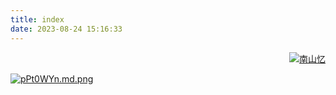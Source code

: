 ```yaml
---
title: index
date: 2023-08-24 15:16:33
---
```



<div align="right">
  <a title="南山忆" href="/list"><img src="https://img.shields.io/badge/%E5%8D%97%E5%B1%B1%E5%BF%86-%E5%8D%97%E5%B1%B1%E5%BF%86" alt="南山忆" /></a>
</div>
 


[![pPt0WYn.md.png](https://s1.ax1x.com/2023/08/25/pPt0WYn.md.png)](https://imgse.com/i/pPt0WYn)





